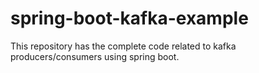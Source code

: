 # spring-boot-kafka-example
This repository has the complete code related to kafka producers/consumers using spring boot.
